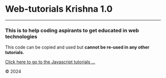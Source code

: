 # Web-tutorials Krishna 1.0

---
### This is to help coding aspirants to get educated in web technologies


This code can be copied and used but **cannot be re-used in any other tutorials.**

[Click here to go to the Javascript tutorials ...](https://ananthakrishnanpta.github.io/Web-tutorials/javascript_examples.html)

&copy; 2024
